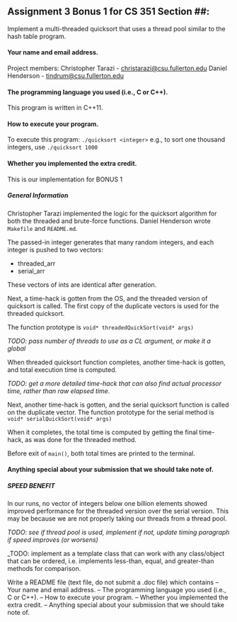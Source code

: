 Assignment 3 Bonus 1 for CS 351 Section ##:
-------

Implement a multi-threaded quicksort that uses a thread pool similar to the hash table program.


#### Your name and email address.
Project members:
Christopher Tarazi - christarazi@csu.fullerton.edu
Daniel Henderson   - tindrum@csu.fullerton.edu


#### The programming language you used (i.e., C or C++).
This program is written in C++11.


#### How to execute your program.
To execute this program:
`./quicksort <integer>`
e.g., to sort one thousand integers, use 
`./quicksort 1000`


#### Whether you implemented the extra credit.
This is our implementation for BONUS 1

##### General Information
Christopher Tarazi implemented the logic for the quicksort algorithm for both the threaded and brute-force functions.
Daniel Henderson wrote `Makefile` and `README.md`. 

The passed-in integer generates that many random integers, and each integer is pushed to two vectors:

* threaded_arr
* serial_arr

These vectors of ints are identical after generation.

Next, a time-hack is gotten from the OS, and the threaded version of quicksort is called.
The first copy of the duplicate vectors is used for the threaded quicksort.

The function prototype is
`void* threadedQuickSort(void* args)`

_TODO: pass number of threads to use as a CL argument, or make it a global_

When threaded quicksort function completes, another time-hack is gotten, and total execution time is computed.

_TODO: get a more detailed time-hack that can also find actual processor time, rather than raw elapsed time._

Next, another time-hack is gotten, and the serial quicksort function is called on the duplicate vector.
The function prototype for the serial method is
`void* serialQuickSort(void* args)`

When it completes, the total time is computed by getting the final time-hack, as was done for the threaded method.

Before exit of `main()`, both total times are printed to the terminal.


#### Anything special about your submission that we should take note of.
##### SPEED BENEFIT

In our runs, no vector of integers below one billion elements showed improved performance for the threaded version over the serial version.
This may be because we are not properly taking our threads from a thread pool. 

_TODO: see if thread pool is used, implement if not, update timing paragraph if speed improves (or worsens)_

_TODO: implement as a template class that can work with any class/object that can be ordered, i.e. implements less-than, equal, and greater-than methods for comparison.


Write a README file (text file, do not submit a .doc file) which contains
– Your name and email address.
– The programming language you used (i.e., C or C++).
– How to execute your program.
– Whether you implemented the extra credit.
– Anything special about your submission that we should take note of.

